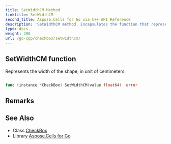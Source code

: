 ```yaml
---
title: SetWidthCM Method 
linktitle: SetWidthCM
second_title: Aspose.Cells for Go via C++ API Reference
description: 'SetWidthCM method. Encapsulates the function that represents setwidthcm in Go.'
type: docs
weight: 200
url: /go-cpp/checkbox/setwidthcm/
---
```


## SetWidthCM function

Represents the width of the shape, in unit of centimeters.

```go

func (instance *CheckBox) SetWidthCM(value float64)  error

```

## Remarks


## See Also

* Class [CheckBox](../)
* Library [Aspose.Cells for Go](../../)
